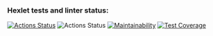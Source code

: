 ### Hexlet tests and linter status:
[![Actions Status](https://github.com/Berenick/python-project-50/actions/workflows/hexlet-check.yml/badge.svg)](https://github.com/Berenick/python-project-50/actions)
![Actions Status](https://github.com/Berenick/python-project-50/actions/workflows/python-app.yml/badge.svg)
[![Maintainability](https://api.codeclimate.com/v1/badges/653b40d056f96711ed6d/maintainability)](https://codeclimate.com/github/Berenick/python-project-50/maintainability)
[![Test Coverage](https://api.codeclimate.com/v1/badges/653b40d056f96711ed6d/test_coverage)](https://codeclimate.com/github/Berenick/python-project-50/test_coverage)